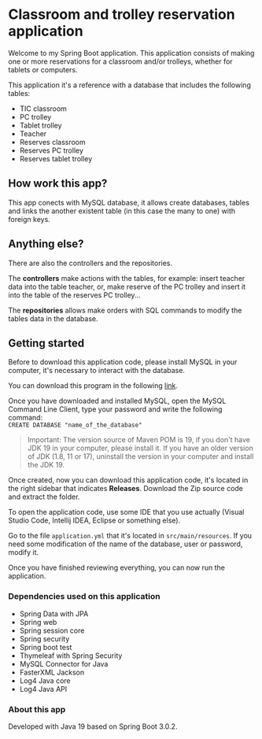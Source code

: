 # Classroom and trolley reservation application

Welcome to my Spring Boot application. This application consists of making one or more reservations for a classroom and/or trolleys, whether for tablets or computers.

This application it's a reference with a database that includes the following tables:
- TIC classroom
- PC trolley
- Tablet trolley
- Teacher
- Reserves classroom
- Reserves PC trolley
- Reserves tablet trolley

## How work this app?

This app conects with MySQL database, it allows create databases, tables and links the another existent table (in this case the many to one) with foreign keys.

## Anything else?

There are also the controllers and the repositories.

The **controllers** make actions with the tables, for example: insert teacher data into the table teacher, or, make reserve of the PC trolley and insert it into the table of the reserves PC trolley...

The **repositories** allows make orders with SQL commands to modify the tables data in the database.

## Getting started

Before to download this application code, please install MySQL in your computer, it's necessary to interact with the database.

You can download this program in the following [link](https://dev.mysql.com/downloads/mysql/).

Once you have downloaded and installed MySQL, open the MySQL Command Line Client, type your password and write the following command:\
` CREATE DATABASE "name_of_the_database" `

> Important: The version source of Maven POM is 19, if you don't have JDK 19 in your computer, please install it. If you have an older version of JDK (1.8, 11 or 17), uninstall the version in your computer and install the JDK 19.

Once created, now you can download this application code, it's located in the right sidebar that indicates **Releases**. Download the Zip source code and extract the folder.

To open the application code, use some IDE that you use actually (Visual Studio Code, Intellij IDEA, Eclipse or something else).

Go to the file `application.yml` that it's located in `src/main/resources`. If you need some modification of the name of the database, user or password, modify it.

Once you have finished reviewing everything, you can now run the application.

### Dependencies used on this application

- Spring Data with JPA
- Spring web
- Spring session core
- Spring security
- Spring boot test
- Thymeleaf with Spring Security
- MySQL Connector for Java
- FasterXML Jackson
- Log4 Java core
- Log4 Java API

### About this app ###

Developed with Java 19 based on Spring Boot 3.0.2.